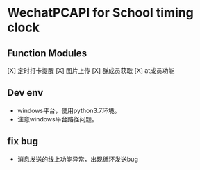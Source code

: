 # WechatPCAPI for School timing clock

## Function Modules

[X] 定时打卡提醒
[X] 图片上传
[X] 群成员获取
[X] at成员功能

## Dev env

- windows平台，使用python3.7环境。
- 注意windows平台路径问题。

## fix bug

- 消息发送的线上功能异常，出现循环发送bug